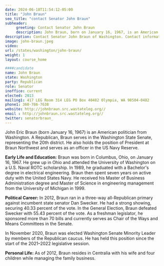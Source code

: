 ```yaml
---
date: 2024-06-18T11:54:12-05:00
title: "John Braun"
seo_title: "contact Senator John Braun"
subheader:
     greeting: Contact Senator John Braun
     description: John Braun, born on January 16, 1967, is an American politician affiliated with the Republican Party. He has been serving as a member of the Washington State Senate, representing District 20, since January 14, 2013.
description: Contact Senator John Braun of Washington. Contact information for John Braun includes email address, phone number, and mailing address.
image: john-braun.jpeg
video:
url: /states/washington/john-braun/
weight: 1
layout: course_home

####candidate
name: John Braun
state: Washington
party: Republican
role: Senator
inoffice: current
elected: 2013
mailing1: 417 LEG Room 314 LEG PO Box 40482 Olympia, WA 98504-0482
phone1: 360-786-7638
website: http://johnbraun.src.wastateleg.org//
email : http://johnbraun.src.wastateleg.org//
twitter: senatorbraun_
---
```

John Eric Braun (born January 16, 1967) is an American politician from Washington. A Republican, Braun serves in the Washington State Senate, representing the 20th district. He also holds the position of President at Braun Northwest and serves as an officer in the US Navy Reserve.

**Early Life and Education:**
Braun was born in Columbus, Ohio, on January 16, 1967. He grew up in Ohio and attended the University of Washington on a U.S. Naval ROTC scholarship. In 1989, he graduated with a Bachelor's degree in electrical engineering. Braun then spent seven years on active duty with the United States Navy. He received his Master of Business Administration degree and Master of Science in engineering management from the University of Michigan in 1999.

**Political Career:**
In 2012, Braun ran in a three-way all-Republican primary against incumbent state senator Dan Swecker. He had a strong showing, securing 40.33 percent of the vote. In the General Election, Braun defeated Swecker with 55.43 percent of the vote. As a freshman legislator, he sponsored more than 70 bills and currently serves as Chair of the Ways and Means Committees in the Senate.

In November 2020, Braun was elected Washington Senate Minority Leader by members of the Republican caucus. He has held this position since the start of the 2021–2022 legislative session.

**Personal Life:**
As of 2012, Braun resides in Centralia with his wife and four children while managing the family business.
